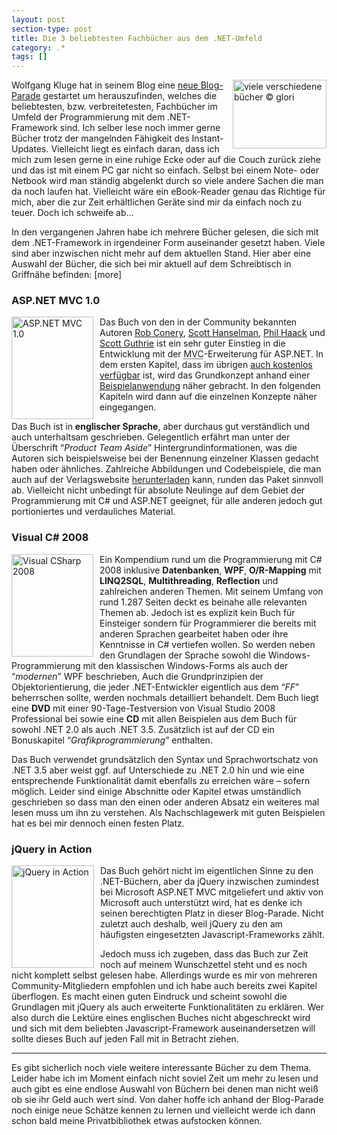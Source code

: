 ```yaml
---
layout: post
section-type: post
title: Die 3 beliebtesten Fachbücher aus dem .NET-Umfeld
category: .*
tags: []
---
```

<p><img style="margin: 0px 0px 0px 10px; display: inline; border: 0px;" title="viele verschiedene b&uuml;cher &copy; glori" src="http://anheledirwp.blob.core.windows.net/wordpress/2009/09/vieleverschiedenebcherglori.jpg" border="0" alt="viele verschiedene b&uuml;cher &copy; glori" width="150" height="110" align="right" /> Wolfgang Kluge hat in seinem Blog eine <a href="http://gehirnwindung.de/post/2009/09/01/Blog-Parade-Die-3-beliebtesten-Fachbucher-aus-dem-NET-Umfeld.aspx" target="_blank">neue Blog-Parade</a> gestartet um herauszufinden, welches die beliebtesten, bzw. verbreitetesten, Fachb&uuml;cher im Umfeld der Programmierung mit dem .NET-Framework sind. Ich selber lese noch immer gerne B&uuml;cher trotz der mangelnden F&auml;higkeit des Instant-Updates. Vielleicht liegt es einfach daran, dass ich mich zum lesen gerne in eine ruhige Ecke oder auf die Couch zur&uuml;ck ziehe und das ist mit einem PC gar nicht so einfach. Selbst bei einem Note- oder Netbook wird man st&auml;ndig abgelenkt durch so viele andere Sachen die man da noch laufen hat. Vielleicht w&auml;re ein eBook-Reader genau das Richtige f&uuml;r mich, aber die zur Zeit erh&auml;ltlichen Ger&auml;te sind mir da einfach noch zu teuer. Doch ich schweife ab&hellip;</p>
<p>In den vergangenen Jahren habe ich mehrere B&uuml;cher gelesen, die sich mit dem .NET-Framework in irgendeiner Form auseinander gesetzt haben. Viele sind aber inzwischen nicht mehr auf dem aktuellen Stand. Hier aber eine Auswahl der B&uuml;cher, die sich bei mir aktuell auf dem Schreibtisch in Griffn&auml;he befinden: [more]</p>
<h3>ASP.NET MVC 1.0</h3>
<p><a href="http://www.amazon.de/gp/product/0470384611?ie=UTF8&amp;amp;tag=anheledirdotnet-21&amp;amp;linkCode=as2&amp;amp;camp=1638&amp;amp;creative=19454&amp;amp;creativeASIN=0470384611" target="_blank"><img style="margin: 0px 10px 0px 0px; display: inline; border-width: 0px;" title="ASP.NET MVC 1.0" src="http://anheledirwp.blob.core.windows.net/wordpress/2009/09/ASP.NETMVC1.0.jpg" border="0" alt="ASP.NET MVC 1.0" width="131" height="164" align="left" /></a>Das Buch von den in der Community bekannten Autoren <a href="http://blog.wekeroad.com/" target="_blank">Rob Conery</a>, <a href="http://www.hanselman.com/blog/" target="_blank">Scott Hanselman</a>, <a href="http://haacked.com/" target="_blank">Phil Haack</a> und <a href="http://weblogs.asp.net/scottgu/" target="_blank">Scott Guthrie</a> ist ein sehr guter Einstieg in die Entwicklung mit der <acronym title="Model-View-Controler">MVC</acronym>-Erweiterung f&uuml;r ASP.NET. In dem ersten Kapitel, dass im &uuml;brigen <a href="http://aspnetmvcbook.s3.amazonaws.com/aspnetmvc-nerdinner_v1.pdf" target="_blank">auch kostenlos verf&uuml;gbar</a> ist, wird das Grundkonzept anhand einer <a href="http://www.nerddinner.com/" target="_blank">Beispielanwendung</a> n&auml;her gebracht. In den folgenden Kapiteln wird dann auf die einzelnen Konzepte n&auml;her eingegangen.</p>
<p>Das Buch ist in <strong>englischer Sprache</strong>, aber durchaus gut verst&auml;ndlich und auch unterhaltsam geschrieben. Gelegentlich erf&auml;hrt man unter der &Uuml;berschrift &ldquo;<em>Product Team Aside</em>&rdquo; Hintergrundinformationen, was die Autoren sich beispielsweise bei der Benennung einzelner Klassen gedacht haben oder &auml;hnliches. Zahlreiche Abbildungen und Codebeispiele, die man auch auf der Verlagswebsite <a href="http://www.wrox.com/WileyCDA/WroxTitle/Professional-ASP-NET-MVC-1-0.productCd-0470384611,descCd-DOWNLOAD.html" target="_blank">herunterladen</a> kann, runden das Paket sinnvoll ab. Vielleicht nicht unbedingt f&uuml;r absolute Neulinge auf dem Gebiet der Programmierung mit C# und ASP.NET geeignet, f&uuml;r alle anderen jedoch gut portioniertes und verdauliches Material.</p>
<h3>Visual C# 2008</h3>
<p><a href="http://www.amazon.de/gp/product/3827326419?ie=UTF8&amp;tag=anheledirdotnet-21&amp;linkCode=as2&amp;camp=1638&amp;creative=19454&amp;creativeASIN=3827326419" target="_blank"><img style="margin: 0px 10px 0px 0px; display: inline; border-width: 0px;" title="Visual CSharp 2008" src="http://anheledirwp.blob.core.windows.net/wordpress/2009/09/VisualCSharp2008.jpg" border="0" alt="Visual CSharp 2008" width="131" height="164" align="left" /></a>Ein Kompendium rund um die Programmierung mit C# 2008 inklusive <strong>Datenbanken</strong>, <strong>WPF</strong>, <strong>O/R-Mapping</strong> mit <strong>LINQ2SQL</strong>, <strong>Multithreading</strong>, <strong>Reflection</strong> und zahlreichen anderen Themen. Mit seinem Umfang von rund 1.287 Seiten deckt es beinahe alle relevanten Themen ab. Jedoch ist es explizit kein Buch f&uuml;r Einsteiger sondern f&uuml;r Programmierer die bereits mit anderen Sprachen gearbeitet haben oder ihre Kenntnisse in C# vertiefen wollen. So werden neben den Grundlagen der Sprache sowohl die Windows-Programmierung mit den klassischen Windows-Forms als auch der &ldquo;<em>modernen</em>&rdquo; WPF beschrieben, Auch die Grundprinzipien der Objektorientierung, die jeder .NET-Entwickler eigentlich aus dem &ldquo;<em>FF</em>&rdquo; beherrschen sollte, werden nochmals detailliert behandelt. Dem Buch liegt eine <strong>DVD</strong> mit einer 90-Tage-Testversion von Visual Studio 2008 Professional bei sowie eine <strong>CD</strong> mit allen Beispielen aus dem Buch f&uuml;r sowohl .NET 2.0 als auch .NET 3.5. Zus&auml;tzlich ist auf der CD ein Bonuskapitel &ldquo;<em>Grafikprogrammierung</em>&rdquo; enthalten.</p>
<p>Das Buch verwendet grunds&auml;tzlich den Syntax und Sprachwortschatz von .NET 3.5 aber weist ggf. auf Unterschiede zu .NET 2.0 hin und wie eine entsprechende Funktionalit&auml;t damit ebenfalls zu erreichen w&auml;re &ndash; sofern m&ouml;glich. Leider sind einige Abschnitte oder Kapitel etwas umst&auml;ndlich geschrieben so dass man den einen oder anderen Absatz ein weiteres mal lesen muss um ihn zu verstehen. Als Nachschlagewerk mit guten Beispielen hat es bei mir dennoch einen festen Platz.</p>
<h3>jQuery in Action</h3>
<p><img style="margin: 0px 10px 0px 0px; display: inline; border-width: 0px;" title="jQuery in Action" src="http://anheledirwp.blob.core.windows.net/wordpress/2009/09/jQueryinAction.jpg" border="0" alt="jQuery in Action" width="132" height="164" align="left" />Das Buch geh&ouml;rt nicht im eigentlichen Sinne zu den .NET-B&uuml;chern, aber da jQuery inzwischen zumindest bei Microsoft ASP.NET MVC mitgeliefert und aktiv von Microsoft auch unterst&uuml;tzt wird, hat es denke ich seinen berechtigten Platz in dieser Blog-Parade. Nicht zuletzt auch deshalb, weil jQuery zu den am h&auml;ufigsten eingesetzten Javascript-Frameworks z&auml;hlt.</p>
<p>Jedoch muss ich zugeben, dass das Buch zur Zeit noch auf meinem Wunschzettel steht und es noch nicht komplett selbst gelesen habe. Allerdings wurde es mir von mehreren Community-Mitgliedern empfohlen und ich habe auch bereits zwei Kapitel &uuml;berflogen. Es macht einen guten Eindruck und scheint sowohl die Grundlagen mit jQuery als auch erweiterte Funktionalit&auml;ten zu erkl&auml;ren. Wer also durch die Lekt&uuml;re eines englischen Buches nicht abgeschreckt wird und sich mit dem beliebten Javascript-Framework auseinandersetzen will sollte dieses Buch auf jeden Fall mit in Betracht ziehen.</p>
<hr />
<p>Es gibt sicherlich noch viele weitere interessante B&uuml;cher zu dem Thema. Leider habe ich im Moment einfach nicht soviel Zeit um mehr zu lesen und auch gibt es eine endlose Auswahl von B&uuml;chern bei denen man nicht wei&szlig; ob sie ihr Geld auch wert sind. Von daher hoffe ich anhand der Blog-Parade noch einige neue Sch&auml;tze kennen zu lernen und vielleicht werde ich dann schon bald meine Privatbibliothek etwas aufstocken k&ouml;nnen.</p>